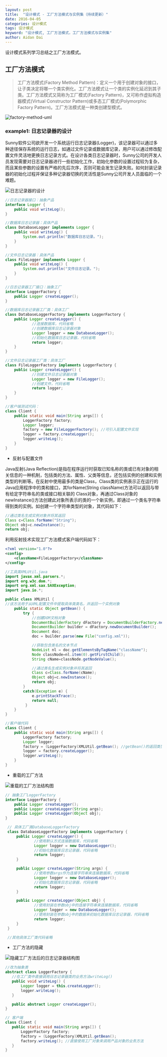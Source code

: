 ```yaml
---
layout: post
title:  "设计模式 - 工厂方法模式与实例集（持续更新）"
date: 2016-04-05
categories: 设计模式
tags: 设计模式
keyword: "设计模式, 工厂方法模式，工厂方法模式与实例集"
author: Aidan Dai
---
```


设计模式系列学习总结之工厂方法模式。


## 工厂方法模式

>工厂方法模式(Factory Method Pattern)：定义一个用于创建对象的接口，让子类决定将哪一个类实例化。工厂方法模式让一个类的实例化延迟到其子类。工厂方法模式又简称为工厂模式(Factory Pattern)，又可称作虚拟构造器模式(Virtual Constructor Pattern)或多态工厂模式(Polymorphic Factory Pattern)。工厂方法模式是一种类创建型模式。

![factory-method-uml](/asset/images/article/factory-method-uml.jpg)

### example1: 日志记录器的设计

Sunny软件公司欲开发一个系统运行日志记录器(Logger)，该记录器可以通过多种途径保存系统的运行日志，如通过文件记录或数据库记录，用户可以通过修改配置文件灵活地更换日志记录方式。在设计各类日志记录器时，Sunny公司的开发人员发现需要对日志记录器进行一些初始化工作，初始化参数的设置过程较为复杂，而且某些参数的设置有严格的先后次序，否则可能会发生记录失败。如何封装记录器的初始化过程并保证多种记录器切换的灵活性是Sunny公司开发人员面临的一个难题。

![日志记录器的设计](/asset/images/article/factory-example1.jpg)

```java
//日志记录器接口：抽象产品  
interface Logger {  
    public void writeLog();  
}  

//数据库日志记录器：具体产品  
class DatabaseLogger implements Logger {  
    public void writeLog() {  
        System.out.println("数据库日志记录。");  
    }  
}  

//文件日志记录器：具体产品  
class FileLogger implements Logger {  
    public void writeLog() {  
        System.out.println("文件日志记录。");  
    }  
}  

//日志记录器工厂接口：抽象工厂  
interface LoggerFactory {  
    public Logger createLogger();  
}  

//数据库日志记录器工厂类：具体工厂  
class DatabaseLoggerFactory implements LoggerFactory {  
    public Logger createLogger() {  
            //连接数据库，代码省略  
            //创建数据库日志记录器对象  
            Logger logger = new DatabaseLogger();   
            //初始化数据库日志记录器，代码省略  
            return logger;  
    }     
}  

//文件日志记录器工厂类：具体工厂  
class FileLoggerFactory implements LoggerFactory {  
    public Logger createLogger() {  
            //创建文件日志记录器对象  
            Logger logger = new FileLogger();   
            //创建文件，代码省略  
            return logger;  
    }     
}  

//客户端测试代码：
class Client {  
    public static void main(String args[]) {  
        LoggerFactory factory;  
        Logger logger;  
        factory = new FileLoggerFactory(); //可引入配置文件实现  
        logger = factory.createLogger();  
        logger.writeLog();  
    }  
}  
```

- 反射与配置文件

 Java反射(Java Reflection)是指在程序运行时获取已知名称的类或已有对象的相关信息的一种机制，包括类的方法、属性、父类等信息，还包括实例的创建和实例类型的判断等。在反射中使用最多的类是Class，Class类的实例表示正在运行的Java应用程序中的类和接口，其forName(String className)方法可以返回与带有给定字符串名的类或接口相关联的 Class对象，再通过Class对象的newInstance()方法创建此对象所表示的类的一个新实例，即通过一个类名字符串得到类的实例。如创建一个字符串类型的对象，其代码如下：

```java
//通过类名生成实例对象并将其返回  
Class c=Class.forName("String");  
Object obj=c.newInstance();  
return obj;  
```
利用反射技术实现工厂方法模式客户端代码如下：

```xml
<?xml version="1.0"?>  
<config>  
    <className>FileLoggerFactory</className>  
</config>  
```

```java
//工具类XMLUtil.java  
import javax.xml.parsers.*;  
import org.w3c.dom.*;  
import org.xml.sax.SAXException;  
import java.io.*;  

public class XMLUtil {  
//该方法用于从XML配置文件中提取具体类类名，并返回一个实例对象  
    public static Object getBean() {  
        try {  
            //创建DOM文档对象  
            DocumentBuilderFactory dFactory = DocumentBuilderFactory.newInstance();  
            DocumentBuilder builder = dFactory.newDocumentBuilder();  
            Document doc;                             
            doc = builder.parse(new File("config.xml"));   

            //获取包含类名的文本节点  
            NodeList nl = doc.getElementsByTagName("className");  
            Node classNode=nl.item(0).getFirstChild();  
            String cName=classNode.getNodeValue();  

            //通过类名生成实例对象并将其返回  
            Class c=Class.forName(cName);  
            Object obj=c.newInstance();  
            return obj;  
        }     
        catch(Exception e) {  
            e.printStackTrace();  
            return null;  
         }  
    }  
}

//客户端代码
class Client {  
    public static void main(String args[]) {  
        LoggerFactory factory;  
        Logger logger;  
        factory = (LoggerFactory)XMLUtil.getBean(); //getBean()的返回类型为Object，需要进行强制类型转换  
        logger = factory.createLogger();  
        logger.writeLog();  
    }  
}  
```

- 重载的工厂方法

![重载的工厂方法结构图](/asset/images/article/override-factory-example1.jpg)

```java
// 抽象工厂LoggerFactory
interface LoggerFactory {  
    public Logger createLogger();  
    public Logger createLogger(String args);  
    public Logger createLogger(Object obj);  
}  

 // 具体工厂类DatabaseLoggerFactory
 class DatabaseLoggerFactory implements LoggerFactory {  
     public Logger createLogger() {  
             //使用默认方式连接数据库，代码省略  
             Logger logger = new DatabaseLogger();   
             //初始化数据库日志记录器，代码省略  
             return logger;  
     }  

     public Logger createLogger(String args) {  
             //使用参数args作为连接字符串来连接数据库，代码省略  
             Logger logger = new DatabaseLogger();   
             //初始化数据库日志记录器，代码省略  
             return logger;  
     }     

     public Logger createLogger(Object obj) {  
             //使用封装在参数obj中的连接字符串来连接数据库，代码省略  
             Logger logger = new DatabaseLogger();   
             //使用封装在参数obj中的数据来初始化数据库日志记录器，代码省略  
             return logger;  
     }     
 }  

 //其他具体工厂类代码省略  
 ```

 - 工厂方法的隐藏

 ![隐藏工厂方法后的日志记录器结构图](/asset/images/article/abstract-factory-example1.jpg)

 ```java
 //改为抽象类  
abstract class LoggerFactory {  
    //在工厂类中直接调用日志记录器类的业务方法writeLog()  
    public void writeLog() {  
        Logger logger = this.createLogger();  
        logger.writeLog();  
    }  

    public abstract Logger createLogger();    
}

// 客户端
class Client {  
    public static void main(String args[]) {  
        LoggerFactory factory;  
        factory = (LoggerFactory)XMLUtil.getBean();  
        factory.writeLog(); //直接使用工厂对象来调用产品对象的业务方法  
    }  
}  
```